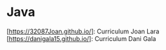 # Java
[https://32087Joan.github.io/]: Curriculum Joan Lara
[https://danigala15.github.io/]: Curriculum Dani Gala
